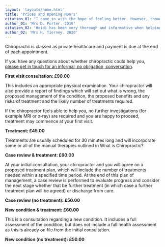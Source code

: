 ```yaml
---
layout: 'layouts/home.html'
title: 'Prices and Opening Hours'
citation_01: "I came in with the hope of feeling better. However, thought it would be a lesser professional 'quick fix'. I have been surprised at how deep and effective the treatment has been, and also how prolonged. This was a good thing. I have enjoyed the treatments and feel that I am in a better place to work on things myself."
author_01: 'Mrs D. Porter. 2019'
citation_02: 'Heidi has been very thorough and informative when helping me to recover. She is extremely professional and caring. I have been lucky to find her. Extremely careful during COVID pandemic to make sure we are as safe as possible. Thank you so much.'
author_02: 'Mrs H. Tierney. 2020'
---
```


Chiropractic is classed as private healthcare and payment is due at the end of each appointment.

If you have any questions about whether chiropractic could help you, [please get in touch for an informal, no obligation, conversation](/contact/ 'Contact Ledbury Chiropractic Clinic Ltd').

**First visit consultation: £90.00**

This includes an appropriate physical examination. Your chiropractor will also provide a report of findings which will set out what is wrong, the proposed management of the condition, the proposed benefits and any risks of treatment and the likely number of treatments required.

If the chiropractor feels able to help you, no further investigations (for example MRI or x-ray) are required and you are happy to proceed, treatment may commence at your first visit.

**Treatment: £45.00**

Treatments are usually scheduled for 30 minutes long and will incorporate some or all of the manual therapies outlined in What is Chiropractic?

**Case review & treatment: £60.00**

At your initial consultation, your chiropractor and you will agree on a proposed treatment plan, which will include the number of treatments needed within a specified time period. At the end of this plan of management, a case review is performed to evaluate progress and consider the next stage whether that be further treatment (in which case a further treatment plan will be agreed) or discharge from care.

**Case review (no treatment): £50.00**

**New condition & treatment: £60.00**

This is a consultation regarding a new condition. It includes a full assessment of the condition, but does not include a full health assessment as this is already on file from the initial consultation.

**New condition (no treatment): £50.00**
